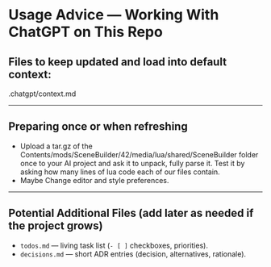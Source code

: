 # Usage Advice — Working With ChatGPT on This Repo

## Files to keep updated and load into default context:

.chatgpt/context.md

--- 

## Preparing once or when refreshing

- Upload a tar.gz of the Contents/mods/SceneBuilder/42/media/lua/shared/SceneBuilder folder once to your AI project and ask it to unpack, fully parse it. Test it by asking how many lines of lua code each of our files contain.
- Maybe Change editor and style preferences.

---

## Potential Additional Files (add later as needed if the project grows)
- `todos.md` — living task list (`- [ ]` checkboxes, priorities).
- `decisions.md` — short ADR entries (decision, alternatives, rationale).